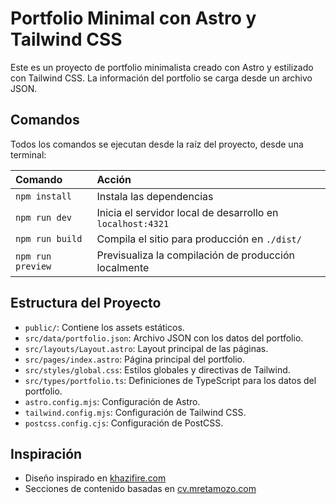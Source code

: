 # Portfolio Minimal con Astro y Tailwind CSS

Este es un proyecto de portfolio minimalista creado con Astro y estilizado con Tailwind CSS. La información del portfolio se carga desde un archivo JSON.

## Comandos

Todos los comandos se ejecutan desde la raíz del proyecto, desde una terminal:

| Comando           | Acción                                       |
| :---------------- | :------------------------------------------- |
| `npm install`     | Instala las dependencias                     |
| `npm run dev`     | Inicia el servidor local de desarrollo en `localhost:4321` |
| `npm run build`   | Compila el sitio para producción en `./dist/`  |
| `npm run preview` | Previsualiza la compilación de producción localmente   |

## Estructura del Proyecto

- `public/`: Contiene los assets estáticos.
- `src/data/portfolio.json`: Archivo JSON con los datos del portfolio.
- `src/layouts/Layout.astro`: Layout principal de las páginas.
- `src/pages/index.astro`: Página principal del portfolio.
- `src/styles/global.css`: Estilos globales y directivas de Tailwind.
- `src/types/portfolio.ts`: Definiciones de TypeScript para los datos del portfolio.
- `astro.config.mjs`: Configuración de Astro.
- `tailwind.config.mjs`: Configuración de Tailwind CSS.
- `postcss.config.cjs`: Configuración de PostCSS.

## Inspiración

- Diseño inspirado en [khazifire.com](https://khazifire.com/?ref=prettyfolio)
- Secciones de contenido basadas en [cv.mretamozo.com](https://cv.mretamozo.com)
